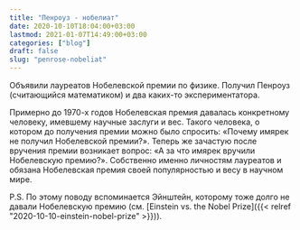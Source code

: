 ```yaml
---
title: "Пенроуз - нобелиат"
date: 2020-10-10T18:04:00+03:00
lastmod: 2021-01-07T14:49:00+03:00
categories: ["blog"]
draft: false
slug: "penrose-nobeliat"
---
```


Объявили лауреатов Нобелевской премии по физике. Получил Пенроуз
(считающийся математиком) и два каких-то экспериментатора.

<!--more-->

Примерно до 1970-х годов Нобелевская премия давалась конкретному
человеку, имевшему научные заслуги и вес. Такого человека, о котором
до получения премии можно было спросить: «Почему имярек не получил
Нобелевской премии?». Теперь же зачастую после вручения премии
возникает вопрос: «А за что имярек вручили Нобелевскую премию?».
Собственно именно личностям лауреатов и обязана Нобелевская премия
своей популярностью и весу в научном мире.

P.S. По этому поводу вспоминается Эйнштейн, которому тоже долго не давали Нобелевскую премию (см. [Einstein vs. the Nobel Prize]({{< relref "2020-10-10-einstein-nobel-prize" >}})).
